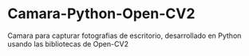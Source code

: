 # Camara-Python-Open-CV2
 Camara para capturar fotografias de escritorio, desarrollado en Python usando las bibliotecas de Open-CV2
